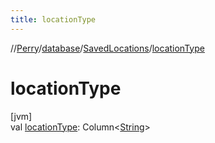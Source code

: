 ```yaml
---
title: locationType
---
```

//[Perry](../../../index.html)/[database](../index.html)/[SavedLocations](index.html)/[locationType](location-type.html)



# locationType



[jvm]\
val [locationType](location-type.html): Column&lt;[String](https://kotlinlang.org/api/latest/jvm/stdlib/kotlin/-string/index.html)&gt;




